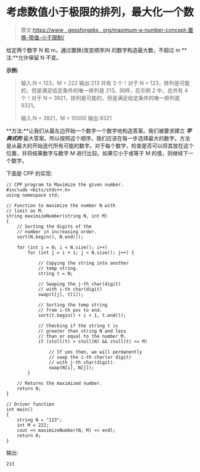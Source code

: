 # 考虑数值小于极限的排列，最大化一个数

> 原文:[https://www . geesforgeks . org/maximum-a-number-concept-置换-带值-小于限制/](https://www.geeksforgeeks.org/maximize-a-number-considering-permutations-with-values-smaller-than-limit/)

给定两个数字 N 和 m，通过置换(改变顺序)N 的数字构造最大数，不超过 m
**注:**允许保留 N 不变。

**示例:**

> 输入:N = 123，M = 222
> 输出:213
> 共有 3 个！对于 N = 123，排列是可能的，但是满足给定条件的唯一排列是 213。同样，在示例 2 中，总共有 4 个！对于 N = 3921，排列是可能的，但是满足给定条件的唯一排列是 9321。
> 
> 输入:N = 3921，M = 10000
> 输出:9321

**方法:**让我们从最左边开始一个数字一个数字地构造答案。我们被要求建立 ***字典式的*** 最大答案。所以按照这个顺序，我们应该在每一步选择最大的数字。方法是从最大的开始迭代所有可能的数字。对于每个数字，检查是否可以将其放在这个位置，并将结果数字与数字 M 进行比较。如果它小于或等于 M 的值，则继续下一个数字。

下面是 CPP 的实现:

```
// CPP program to Maximize the given number.
#include <bits/stdc++.h>
using namespace std;

// Function to maximize the number N with
// limit as M.
string maximizeNumber(string N, int M)
{
    // Sorting the digits of the
    // number in increasing order.
    sort(N.begin(), N.end());

    for (int i = 0; i < N.size(); i++)
        for (int j = i + 1; j < N.size(); j++) {

            // Copying the string into another
            // temp string.
            string t = N;

            // Swaping the j-th char(digit)
            // with i-th char(digit)
            swap(t[j], t[i]);

            // Sorting the temp string 
            // from i-th pos to end.
            sort(t.begin() + i + 1, t.end());

            // Checking if the string t is 
            // greater than string N and less
            // than or equal to the number M.
            if (stoll(t) > stoll(N) && stoll(t) <= M)

                // If yes then, we will permanently
                // swap the i-th char(or digit)
                // with j-th char(digit).
                swap(N[i], N[j]);
        }

    // Returns the maximized number.
    return N;
}

// Driver function
int main()
{
    string N = "123";
    int M = 222;
    cout << maximizeNumber(N, M) << endl;
    return 0;
}
```

输出:

```
213

```